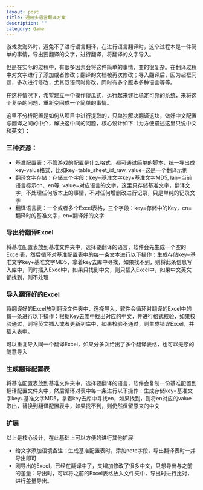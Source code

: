 ```yaml
---
layout: post
title: 通用多语言翻译方案
description: ""
category: Game
---
```


游戏发海外时，避免不了进行语言翻译，在进行语言翻译时，这个过程本是一件简单的事情，导出要翻译的文字，进行翻译，将翻译的文字导入。

但是在实际的过程中，有很多因素会将这件简单的事情，变的很复杂。在翻译过程中对文字进行了添加或者修改；翻译的文档被再次修改；导入翻译后，因为超框问题，多次进行修改，尤其双语同时修改，同时有多个版本多种语言等等。

在这种情况下，希望建立一个操作傻瓜式，运行起来健壮稳定可靠的系统，来将这个复杂的问题，重新变回成一个简单的事情。

这里不分析配置是如何从项目中进行提取的，只单独解决翻译这块，做好中文配置与翻译之间的中介，解决这中间的问题，核心设计如下（为方便描述这里只说中文和英文）：

### 三种资源：

* 基准配置表：不管游戏的配置是什么格式，都可通过简单的脚本，统一导出成key-value格式，比如key=table_sheet_id_raw, value=这是一个翻译示例
* 翻译文字存储：存储三个字段：key=基准文字key+基准文字MD5, lan=当前语言标示cn、en等, value=对应语言的文字，这里只存储基准文字，翻译文字，不处理任何版本上的事情，不对任何增删改进行记录，只是单纯的记录文字
* 翻译语言表：一个或者多个Excel表格，三个字段：key=存储中的Key，cn=翻译时的基准文字，en=翻译好的文字

### 导出待翻译Excel
将基准配置表放到基准文件夹中，选择要翻译的语言，软件会先生成一个空的Excel表，然后循环对基准配置表中的每一条文本进行以下操作：生成存储key=基准文字key+基准文字MD5，拿着key去库中寻找，如果找不到，则将此条信息写入库中，同时插入Excel中，如果只找到中文，则只插入Excel中，如果中文英文都找到，则不处理

### 导入翻译好的Excel
将翻译好的Excel放到翻译文件夹中，选择导入，软件会循环对翻译的Excel中的每一条进行以下操作：根据Key去库中找出对应的中文，并进行格式校验，如果校验通过，则将英文插入或者更新到库中，如果校验不通过，则生成错误Excel，并插入表中。

可以重复导入同一个翻译Excel，如果分多次给出了多个翻译表格，也可以无序的随意导入

### 生成翻译配置表
将基准配置表放到基准文件夹中，选择要翻译的语言，软件会复制一份基准配置到翻译配置文件夹中，然后循环对表中每一条进行以下操作：生成存储key=基准文字key+基准文字MD5，拿着key去库中寻找en，如果找到，则将en对应的value取出，替换到翻译配置表中，如果找不到，则仍然保留原来的中文

### 扩展
以上是核心设计，在此基础上可以方便的进行其他扩展

* 给文字添加语境备注：生成基准配置表时，添加note字段，导出翻译表时一并导出即可
* 刚导出的Excel，已经在翻译中了，又增加修改了很多中文，只想导出与之前的差量：导出时，可以将之前的Excel表格放入文件夹中，导出时进行比对，进行差量导出。